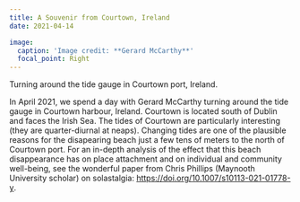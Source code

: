 ```yaml
---
title: A Souvenir from Courtown, Ireland
date: 2021-04-14

image:
  caption: 'Image credit: **Gerard McCarthy**'
  focal_point: Right
---
```

Turning around the tide gauge in Courtown port, Ireland.

<!--more-->
In April 2021, we spend a day with Gerard McCarthy turning around the tide gauge in Courtown harbour, Ireland. Courtown is located south of Dublin and faces the Irish Sea. The tides of Courtown are particularly interesting (they are quarter-diurnal at neaps). Changing tides are one of the plausible reasons for the disapearing beach just a few tens of meters to the north of Courtown port. For an in-depth analysis of the effect that this beach disappearance has on place attachment and on individual and community well-being, see the wonderful paper from Chris Phillips (Maynooth University scholar) on solastalgia: https://doi.org/10.1007/s10113-021-01778-y.
